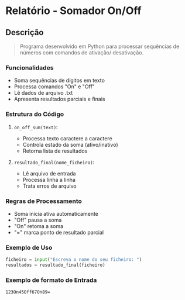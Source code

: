 # Relatório - Somador On/Off

## Descrição
> Programa desenvolvido em Python para processar 
> sequências de números com comandos de ativação/
desativação.

### Funcionalidades
- Soma sequências de dígitos em texto
- Processa comandos "On" e "Off" 
- Lê dados de arquivo .txt
- Apresenta resultados parciais e finais

### Estrutura do Código
1. `on_off_sum(text)`:
   - Processa texto caractere a caractere
   - Controla estado da soma (ativo/inativo)
   - Retorna lista de resultados

2. `resultado_final(nome_ficheiro)`:
   - Lê arquivo de entrada
   - Processa linha a linha
   - Trata erros de arquivo

### Regras de Processamento
- Soma inicia ativa automaticamente
- "Off" pausa a soma
- "On" retoma a soma
- "=" marca ponto de resultado parcial

### Exemplo de Uso
```python
ficheiro = input("Escreva o nome do seu ficheiro: ")
resultados = resultado_final(ficheiro)
```

### Exemplo de formato de Entrada
```
123On45Off67On89=
```
